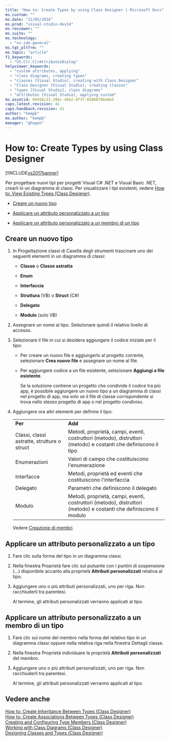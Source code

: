 ```yaml
---
title: "How to: Create Types by using Class Designer | Microsoft Docs"
ms.custom: ""
ms.date: "12/05/2016"
ms.prod: "visual-studio-dev14"
ms.reviewer: ""
ms.suite: ""
ms.technology: 
  - "vs-ide-general"
ms.tgt_pltfrm: ""
ms.topic: "article"
f1_keywords: 
  - "VS.Clr.ClrAttributesDialog"
helpviewer_keywords: 
  - "custom attributes, applying"
  - "class diagrams, creating types"
  - "classes [Visual Studio], creating with Class Designer"
  - "Class Designer [Visual Studio], creating classes"
  - "types [Visual Studio], class diagrams"
  - "attributes [Visual Studio], applying custom"
ms.assetid: 94458c31-28bc-40e2-9737-85868788a0e5
caps.latest.revision: 41
caps.handback.revision: 41
author: "kempb"
ms.author: "kempb"
manager: "ghogen"
---
```

# How to: Create Types by using Class Designer
[!INCLUDE[vs2017banner](../code-quality/includes/vs2017banner.md)]

Per progettare nuovi tipi per progetti Visual C\# .NET e Visual Basic .NET, crearli in un diagramma di classi.  Per visualizzare i tipi esistenti, vedere [How to: View Existing Types \(Class Designer\)](../Topic/How%20to:%20View%20Existing%20Types%20\(Class%20Designer\).md).  
  
-   [Creare un nuovo tipo](#CreateType)  
  
-   [Applicare un attributo personalizzato a un tipo](#CustAttributeType)  
  
-   [Applicare un attributo personalizzato a un membro di un tipo](#CustAttributeMember)  
  
##  <a name="CreateType"></a> Creare un nuovo tipo  
  
1.  In Progettazione classi di Casella degli strumenti trascinare uno dei seguenti elementi in un diagramma di classi:  
  
    -   **Classe** o **Classe astratta**  
  
    -   **Enum**  
  
    -   **Interfaccia**  
  
    -   **Struttura** \(VB\) o **Struct** \(C\#\)  
  
    -   **Delegato**  
  
    -   **Modulo** \(solo VB\)  
  
2.  Assegnare un nome al tipo.  Selezionare quindi il relativo livello di accesso.  
  
3.  Selezionare il file in cui si desidera aggiungere il codice iniziale per il tipo:  
  
    -   Per creare un nuovo file e aggiungerlo al progetto corrente, selezionare **Crea nuovo file** e assegnare un nome al file.  
  
    -   Per aggiungere codice a un file esistente, selezionare **Aggiungi a file esistente**.  
  
         Se la soluzione contiene un progetto che condivide il codice tra più app, è possibile aggiungere un nuovo tipo a un diagramma di classi nel progetto di app, ma solo se il file di classe corrispondente si trova nello stesso progetto di app o nel progetto condiviso.  
  
4.  Aggiungere ora altri elementi per definire il tipo:  
  
    |||  
    |-|-|  
    |**Per**|**Add**|  
    |Classi, classi astratte, strutture o struct|Metodi, proprietà, campi, eventi, costruttori \(metodo\), distruttori \(metodo\) e costanti che definiscono il tipo|  
    |Enumerazioni|Valori di campo che costituiscono l'enumerazione|  
    |Interfacce|Metodi, proprietà ed eventi che costituiscono l'interfaccia|  
    |Delegato|Parametri che definiscono il delegato|  
    |Modulo|Metodi, proprietà, campi, eventi, costruttori \(metodo\), distruttori \(metodo\) e costanti che definiscono il modulo|  
  
     Vedere [Creazione di membri](../ide/creating-and-configuring-type-members-class-designer.md#CreateMembers).  
  
##  <a name="CustAttributeType"></a> Applicare un attributo personalizzato a un tipo  
  
1.  Fare clic sulla forma del tipo in un diagramma classi.  
  
2.  Nella finestra Proprietà fare clic sul pulsante con i puntini di sospensione \(...\) disponibile accanto alla proprietà **Attributi personalizzati** relativa al tipo.  
  
3.  Aggiungere uno o più attributi personalizzati, uno per riga.  Non racchiuderli tra parentesi.  
  
     Al termine, gli attributi personalizzati verranno applicati al tipo.  
  
##  <a name="CustAttributeMember"></a> Applicare un attributo personalizzato a un membro di un tipo  
  
1.  Fare clic sul nome del membro nella forma del relativo tipo in un diagramma classi oppure nella relativa riga nella finestra Dettagli classe.  
  
2.  Nella finestra Proprietà individuare la proprietà **Attributi personalizzati** del membro.  
  
3.  Aggiungere uno o più attributi personalizzati, uno per riga.  Non racchiuderli tra parentesi.  
  
     Al termine, gli attributi personalizzati verranno applicati al tipo.  
  
## Vedere anche  
 [How to: Create Inheritance Between Types \(Class Designer\)](../ide/how-to-create-inheritance-between-types-class-designer.md)   
 [How to: Create Associations Between Types \(Class Designer\)](../ide/how-to-create-associations-between-types-class-designer.md)   
 [Creating and Configuring Type Members \(Class Designer\)](../ide/creating-and-configuring-type-members-class-designer.md)   
 [Working with Class Diagrams \(Class Designer\)](../ide/working-with-class-diagrams-class-designer.md)   
 [Designing Classes and Types \(Class Designer\)](../ide/designing-classes-and-types-class-designer.md)